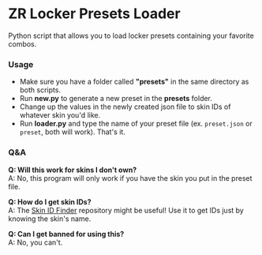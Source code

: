 
# ZR Locker Presets Loader

Python script that allows you to load locker presets containing your favorite combos. 

### Usage
* Make sure you have a folder called **"presets"** in the same directory as both scripts.
* Run **new.py** to generate a new preset in the **presets** folder.
* Change up the values in the newly created json file to skin IDs of whatever skin you'd like.
* Run **loader.py** and type the name of your preset file (ex. `preset.json` or `preset`, both will work). That's it.

### Q&A
**Q: Will this work for skins I don't own?**<br>
A: No, this program will only work if you have the skin you put in the preset file.

**Q: How do I get skin IDs?**<br>
A: The [Skin ID Finder](https://github.com/TeamCLIU/ZRSkinIDFinder "ZRSkinIDFinder") repository might be useful! Use it to get IDs just by knowing the skin's name.

**Q: Can I get banned for using this?**<br>
A: No, you can't.
